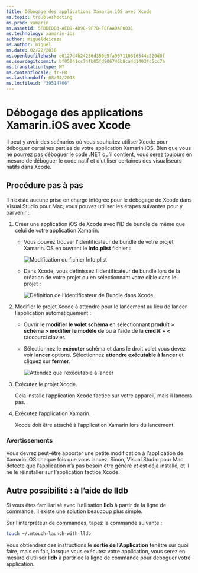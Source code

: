```yaml
---
title: Débogage des applications Xamarin.iOS avec Xcode
ms.topic: troubleshooting
ms.prod: xamarin
ms.assetid: 5FDDEDB3-AEB9-4D9C-9F7B-FEFAA9AF0031
ms.technology: xamarin-ios
author: migueldeicaza
ms.author: miguel
ms.date: 02/22/2018
ms.openlocfilehash: e0127d4b24236d350e5fa967110316544c320d0f
ms.sourcegitcommit: bf05041cc74fb05fd906746b8ca4d1403fc5cc7a
ms.translationtype: MT
ms.contentlocale: fr-FR
ms.lasthandoff: 08/04/2018
ms.locfileid: "39514706"
---
```

# <a name="debugging-xamarinios-apps-with-xcode"></a>Débogage des applications Xamarin.iOS avec Xcode

Il peut y avoir des scénarios où vous souhaitez utiliser Xcode pour déboguer certaines parties de votre application Xamarin.iOS. Bien que vous ne pourrez pas déboguer le code .NET qu’il contient, vous serez toujours en mesure de déboguer le code natif et d’utiliser certaines des visualiseurs natifs dans Xcode.

## <a name="walkthrough"></a>Procédure pas à pas

Il n’existe aucune prise en charge intégrée pour le débogage de Xcode dans Visual Studio pour Mac, vous pouvez utiliser les étapes suivantes pour y parvenir :

1. Créer une application iOS de Xcode avec l’ID de bundle de même que celui de votre application Xamarin.
   
    - Vous pouvez trouver l’identificateur de bundle de votre projet Xamarin.iOS en ouvrant le **Info.plist** fichier :

        ![Modification du fichier Info.plist](debugging-with-xcode-images/vsmac-infoplist.png "Info.list de modification")

    - Dans Xcode, vous définissez l’identificateur de bundle lors de la création de votre projet ou en sélectionnant votre cible dans le projet :

        ![Définition de l’identificateur de Bundle dans Xcode](debugging-with-xcode-images/xcode-bundle.png "définissant l’identificateur de Bundle dans Xcode")

2. Modifier le projet Xcode à attendre pour le lancement au lieu de lancer l’application automatiquement :

    - Ouvrir le **modifier le volet schéma** en sélectionnant **produit > schéma > modifier le modèle de** ou à l’aide de la **cmd⌘ + <** raccourci clavier.

    - Sélectionnez le **exécuter** schéma et dans le droit volet vous devez voir **lancer** options. Sélectionnez **attendre exécutable à lancer** et cliquez sur **fermer**.

        ![Attendez que l’exécutable à lancer](debugging-with-xcode-images/xcode-schemes.png "attendre exécutable à lancer")

3. Exécutez le projet Xcode.

    Cela installe l’application Xcode factice sur votre appareil, mais il lancera pas.

4. Exécutez l’application Xamarin.

    Xcode doit être attaché à l’application Xamarin lors du lancement.

### <a name="caveats"></a>Avertissements

Vous devrez peut-être apporter une petite modification à l’application de Xamarin.iOS chaque fois que vous lancez. Sinon, Visual Studio pour Mac détecte que l’application n’a pas besoin être généré *et* est déjà installé, et il ne le réinstaller sur l’application factice Xcode.

## <a name="alternative---using-lldb"></a>Autre possibilité : à l’aide de lldb

Si vous êtes familiarisé avec l’utilisation **lldb** à partir de la ligne de commande, il existe une solution beaucoup plus simple.

Sur l’interpréteur de commandes, tapez la commande suivante :

```bash
touch ~/.mtouch-launch-with-lldb
```

Vous obtiendrez des instructions le **sortie de l’Application** fenêtre sur quoi faire, mais en fait, lorsque vous exécutez votre application, vous serez en mesure d’utiliser **lldb** à partir de la ligne de commande pour déboguer votre application.
